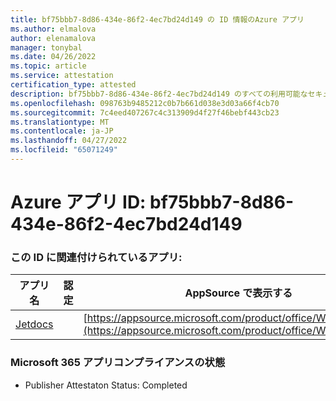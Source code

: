 ```yaml
---
title: bf75bbb7-8d86-434e-86f2-4ec7bd24d149 の ID 情報のAzure アプリ
ms.author: elmalova
author: elenamalova
manager: tonybal
ms.date: 04/26/2022
ms.topic: article
ms.service: attestation
certification_type: attested
description: bf75bbb7-8d86-434e-86f2-4ec7bd24d149 のすべての利用可能なセキュリティとコンプライアンス情報。
ms.openlocfilehash: 098763b9485212c0b7b661d038e3d03a66f4cb70
ms.sourcegitcommit: 7c4eed407267c4c313909d4f27f46bebf443cb23
ms.translationtype: MT
ms.contentlocale: ja-JP
ms.lasthandoff: 04/27/2022
ms.locfileid: "65071249"
---
```

# <a name="azure-app-id-bf75bbb7-8d86-434e-86f2-4ec7bd24d149"></a>Azure アプリ ID: bf75bbb7-8d86-434e-86f2-4ec7bd24d149


### <a name="apps-associated-with-this-id"></a>この ID に関連付けられているアプリ:
| **アプリ名** | **認定** | **AppSource で表示する** |
|--------------|---------------|-----------------------|
| [Jetdocs](../forward/WA200002236.md) |  | [https://appsource.microsoft.com/product/office/WA200002236](https://appsource.microsoft.com/product/office/WA200002236) |

### <a name="microsoft-365-app-compliance-status"></a>Microsoft 365 アプリコンプライアンスの状態
- Publisher Attestaton Status: Completed
